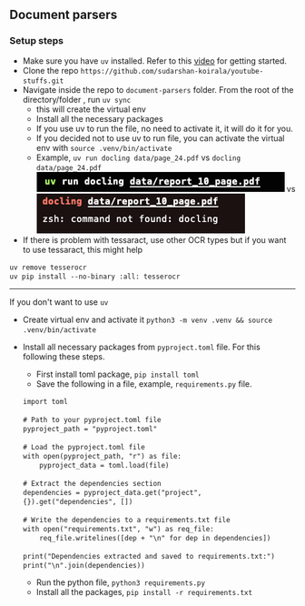 ## Document parsers

### Setup steps
- Make sure you have `uv` installed. Refer to this [video](https://youtu.be/13eNodHGRjw?si=UJdgZQ_EcWHueMly) for getting started.
- Clone the repo `https://github.com/sudarshan-koirala/youtube-stuffs.git`
- Navigate inside the repo to `document-parsers` folder. From the root of the directory/folder , run `uv sync`
    - this will create the virtual env
    - Install all the necessary packages
    - If you use uv to run the file, no need to activate it, it will do it for you.
    - If you decided not to use uv to run file, you can activate the virtual env with `source .venv/bin/activate`
    - Example, `uv run docling data/page_24.pdf` vs `docling data/page_24.pdf`  
    ![alt text](images/image-1.png) vs ![alt text](images/image.png)
- If there is problem with tessaract, use other OCR types but if you want to use tessaract, this might help
```
uv remove tesserocr
uv pip install --no-binary :all: tesserocr
```

--- 
If you don't want to use `uv`
- Create virtual env and activate it `python3 -m venv .venv && source .venv/bin/activate`
- Install all necessary packages from `pyproject.toml` file. For this following these steps.
    - First install toml package, `pip install toml`
    - Save the following in a file, example, `requirements.py` file.
    ```
    import toml

    # Path to your pyproject.toml file
    pyproject_path = "pyproject.toml"

    # Load the pyproject.toml file
    with open(pyproject_path, "r") as file:
        pyproject_data = toml.load(file)

    # Extract the dependencies section
    dependencies = pyproject_data.get("project", {}).get("dependencies", [])

    # Write the dependencies to a requirements.txt file
    with open("requirements.txt", "w") as req_file:
        req_file.writelines([dep + "\n" for dep in dependencies])

    print("Dependencies extracted and saved to requirements.txt:")
    print("\n".join(dependencies))
    ```

    - Run the python file, `python3 requirements.py`
    - Install all the packages, `pip install -r requirements.txt`